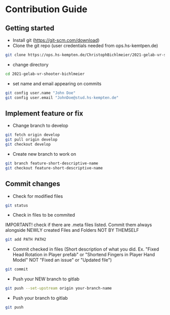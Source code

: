 # Contribution Guide
## Getting started
- Install git (https://git-scm.com/download)
- Clone the git repo (user credentials needed from ops.hs-kemtpen.de)
```sh
git clone https://ops.hs-kempten.de/ChristophBichlmeier/2021-gelab-vr-shooter-bichlmeier.git
```
- change directory
```sh
cd 2021-gelab-vr-shooter-bichlmeier
```
- set name and email appearing on commits
```sh
git config user.name "John Doe"
git config user.email "JohnDoe@stud.hs-kempten.de"
```

## Implement feature or fix
- Change branch to develop
```sh
git fetch origin develop
git pull origin develop
git checkout develop
```
- Create new branch to work on
```sh
git branch feature-short-descriptive-name
git checkout feature-short-descriptive-name
```
## Commit changes
- Check for modified files
```sh
git status
```
- Check in files to be commited

IMPORTANT! check if there are .meta files listed. Commit them always alongside NEWLY created Files and Folders NOT BY THEMSELF
```sh
git add PATH PATH2
```
- Commit checked in files (Short description of what you did. Ex. "Fixed Head Rotation in Player prefab" or "Shortend Fingers in Player Hand Model" NOT "Fixed an issue" or "Updated file")
```sh
git commit
```
- Push your NEW branch to gitlab
```sh
git push --set-upstream origin your-branch-name
```
- Push your branch to gitlab
```sh
git push
```

